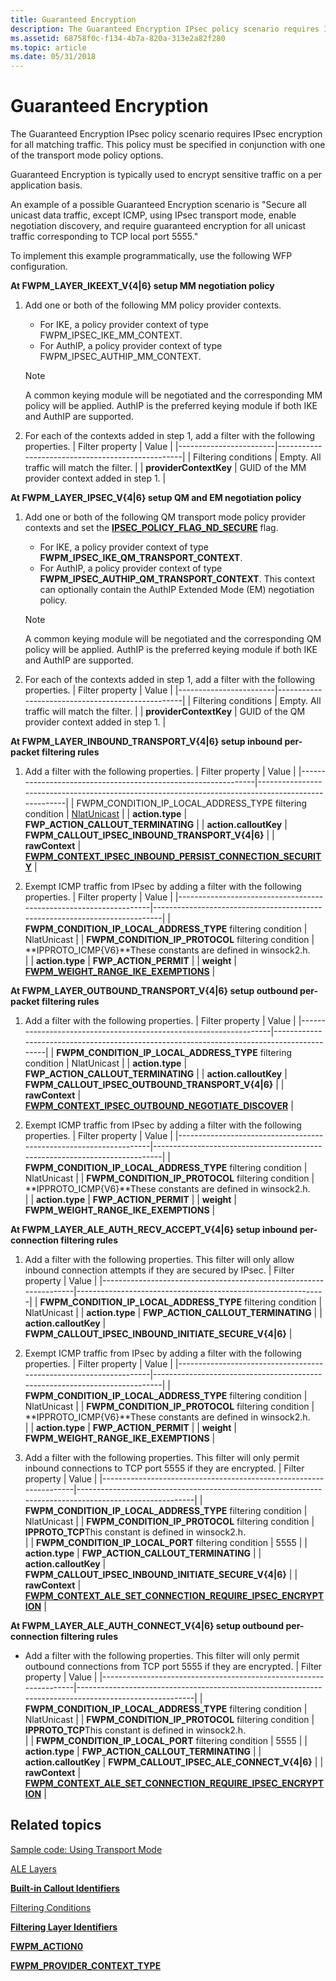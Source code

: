 ```yaml
---
title: Guaranteed Encryption
description: The Guaranteed Encryption IPsec policy scenario requires IPsec encryption for all matching traffic. This policy must be specified in conjunction with one of the transport mode policy options.
ms.assetid: 68758f0c-f134-4b7a-820a-313e2a82f280
ms.topic: article
ms.date: 05/31/2018
---
```


# Guaranteed Encryption

The Guaranteed Encryption IPsec policy scenario requires IPsec encryption for all matching traffic. This policy must be specified in conjunction with one of the transport mode policy options.

Guaranteed Encryption is typically used to encrypt sensitive traffic on a per application basis.

An example of a possible Guaranteed Encryption scenario is "Secure all unicast data traffic, except ICMP, using IPsec transport mode, enable negotiation discovery, and require guaranteed encryption for all unicast traffic corresponding to TCP local port 5555."

To implement this example programmatically, use the following WFP configuration.

<dl>

**At FWPM\_LAYER\_IKEEXT\_V{4\|6} setup MM negotiation policy**  

1.  Add one or both of the following MM policy provider contexts.  
    -   For IKE, a policy provider context of type FWPM\_IPSEC\_IKE\_MM\_CONTEXT.
    -   For AuthIP, a policy provider context of type FWPM\_IPSEC\_AUTHIP\_MM\_CONTEXT.

    > [!Note]  
    > A common keying module will be negotiated and the corresponding MM policy will be applied. AuthIP is the preferred keying module if both IKE and AuthIP are supported.

     

2.  For each of the contexts added in step 1, add a filter with the following properties.
    | Filter property        | Value                                            |
    |------------------------|--------------------------------------------------|
    | Filtering conditions   | Empty. All traffic will match the filter.        |
    | **providerContextKey** | GUID of the MM provider context added in step 1. |

        

**At FWPM\_LAYER\_IPSEC\_V{4\|6} setup QM and EM negotiation policy**  

1.  Add one or both of the following QM transport mode policy provider contexts and set the [**IPSEC\_POLICY\_FLAG\_ND\_SECURE**](/windows/desktop/api/Ipsectypes/ns-ipsectypes-ipsec_transport_policy0) flag.  
    -   For IKE, a policy provider context of type **FWPM\_IPSEC\_IKE\_QM\_TRANSPORT\_CONTEXT**.
    -   For AuthIP, a policy provider context of type **FWPM\_IPSEC\_AUTHIP\_QM\_TRANSPORT\_CONTEXT**. This context can optionally contain the AuthIP Extended Mode (EM) negotiation policy.

    > [!Note]  
    > A common keying module will be negotiated and the corresponding QM policy will be applied. AuthIP is the preferred keying module if both IKE and AuthIP are supported.

     

2.  For each of the contexts added in step 1, add a filter with the following properties.
    | Filter property        | Value                                            |
    |------------------------|--------------------------------------------------|
    | Filtering conditions   | Empty. All traffic will match the filter.        |
    | **providerContextKey** | GUID of the QM provider context added in step 1. |

        

**At FWPM\_LAYER\_INBOUND\_TRANSPORT\_V{4\|6} setup inbound per-packet filtering rules**  

1.  Add a filter with the following properties. 
    | Filter property                                               | Value                                                                                              |
    |---------------------------------------------------------------|----------------------------------------------------------------------------------------------------|
    | FWPM\_CONDITION\_IP\_LOCAL\_ADDRESS\_TYPE filtering condition | [NlatUnicast](/windows/win32/api/nldef/ne-nldef-nl_address_type)                                      |
    | **action.type**                                               | **FWP\_ACTION\_CALLOUT\_TERMINATING**                                                              |
    | **action.calloutKey**                                         | **FWPM\_CALLOUT\_IPSEC\_INBOUND\_TRANSPORT\_V{4\|6}**                                              |
    | **rawContext**                                                | [**FWPM\_CONTEXT\_IPSEC\_INBOUND\_PERSIST\_CONNECTION\_SECURITY**](filter-context-identifiers.md) |

        
2.  Exempt ICMP traffic from IPsec by adding a filter with the following properties.
    | Filter property                                                   | Value                                                                      |
    |-------------------------------------------------------------------|----------------------------------------------------------------------------|
    | **FWPM\_CONDITION\_IP\_LOCAL\_ADDRESS\_TYPE** filtering condition | NlatUnicast                                                                |
    | **FWPM\_CONDITION\_IP\_PROTOCOL** filtering condition             | **IPPROTO\_ICMP{V6}**These constants are defined in winsock2.h.<br/> |
    | **action.type**                                                   | **FWP\_ACTION\_PERMIT**                                                    |
    | **weight**                                                        | [**FWPM\_WEIGHT\_RANGE\_IKE\_EXEMPTIONS**](filter-weight-identifiers.md)  |

        

**At FWPM\_LAYER\_OUTBOUND\_TRANSPORT\_V{4\|6} setup outbound per-packet filtering rules**  

1.  Add a filter with the following properties.
    | Filter property                                                   | Value                                                                                     |
    |-------------------------------------------------------------------|-------------------------------------------------------------------------------------------|
    | **FWPM\_CONDITION\_IP\_LOCAL\_ADDRESS\_TYPE** filtering condition | NlatUnicast                                                                               |
    | **action.type**                                                   | **FWP\_ACTION\_CALLOUT\_TERMINATING**                                                     |
    | **action.calloutKey**                                             | **FWPM\_CALLOUT\_IPSEC\_OUTBOUND\_TRANSPORT\_V{4\|6}**                                    |
    | **rawContext**                                                    | [**FWPM\_CONTEXT\_IPSEC\_OUTBOUND\_NEGOTIATE\_DISCOVER**](filter-context-identifiers.md) |

        
2.  Exempt ICMP traffic from IPsec by adding a filter with the following properties.
    | Filter property                                                   | Value                                                                      |
    |-------------------------------------------------------------------|----------------------------------------------------------------------------|
    | **FWPM\_CONDITION\_IP\_LOCAL\_ADDRESS\_TYPE** filtering condition | NlatUnicast                                                                |
    | **FWPM\_CONDITION\_IP\_PROTOCOL** filtering condition             | **IPPROTO\_ICMP{V6}**These constants are defined in winsock2.h.<br/> |
    | **action.type**                                                   | **FWP\_ACTION\_PERMIT**                                                    |
    | **weight**                                                        | **FWPM\_WEIGHT\_RANGE\_IKE\_EXEMPTIONS**                                   |

        

**At FWPM\_LAYER\_ALE\_AUTH\_RECV\_ACCEPT\_V{4\|6} setup inbound per-connection filtering rules**  

1.  Add a filter with the following properties. This filter will only allow inbound connection attempts if they are secured by IPsec. 
    | Filter property                                                   | Value                                                        |
    |-------------------------------------------------------------------|--------------------------------------------------------------|
    | **FWPM\_CONDITION\_IP\_LOCAL\_ADDRESS\_TYPE** filtering condition | NlatUnicast                                                  |
    | **action.type**                                                   | **FWP\_ACTION\_CALLOUT\_TERMINATING**                        |
    | **action.calloutKey**                                             | **FWPM\_CALLOUT\_IPSEC\_INBOUND\_INITIATE\_SECURE\_V{4\|6}** |

        
2.  Exempt ICMP traffic from IPsec by adding a filter with the following properties.
    | Filter property                                                   | Value                                                                      |
    |-------------------------------------------------------------------|----------------------------------------------------------------------------|
    | **FWPM\_CONDITION\_IP\_LOCAL\_ADDRESS\_TYPE** filtering condition | NlatUnicast                                                                |
    | **FWPM\_CONDITION\_IP\_PROTOCOL** filtering condition             | **IPPROTO\_ICMP{V6}**These constants are defined in winsock2.h.<br/> |
    | **action.type**                                                   | **FWP\_ACTION\_PERMIT**                                                    |
    | **weight**                                                        | **FWPM\_WEIGHT\_RANGE\_IKE\_EXEMPTIONS**                                   |

        
3.  Add a filter with the following properties. This filter will only permit inbound connections to TCP port 5555 if they are encrypted.
    | Filter property                                                   | Value                                                                                                 |
    |-------------------------------------------------------------------|-------------------------------------------------------------------------------------------------------|
    | **FWPM\_CONDITION\_IP\_LOCAL\_ADDRESS\_TYPE** filtering condition | NlatUnicast                                                                                           |
    | **FWPM\_CONDITION\_IP\_PROTOCOL** filtering condition             | **IPPROTO\_TCP**This constant is defined in winsock2.h.<br/>                                    |
    | **FWPM\_CONDITION\_IP\_LOCAL\_PORT** filtering condition          | 5555                                                                                                  |
    | **action.type**                                                   | **FWP\_ACTION\_CALLOUT\_TERMINATING**                                                                 |
    | **action.calloutKey**                                             | **FWPM\_CALLOUT\_IPSEC\_INBOUND\_INITIATE\_SECURE\_V{4\|6}**                                          |
    | **rawContext**                                                    | [**FWPM\_CONTEXT\_ALE\_SET\_CONNECTION\_REQUIRE\_IPSEC\_ENCRYPTION**](filter-context-identifiers.md) |

        

**At FWPM\_LAYER\_ALE\_AUTH\_CONNECT\_V{4\|6} setup outbound per-connection filtering rules**

-   Add a filter with the following properties. This filter will only permit outbound connections from TCP port 5555 if they are encrypted.
    | Filter property                                                   | Value                                                                                                 |
    |-------------------------------------------------------------------|-------------------------------------------------------------------------------------------------------|
    | **FWPM\_CONDITION\_IP\_LOCAL\_ADDRESS\_TYPE** filtering condition | NlatUnicast                                                                                           |
    | **FWPM\_CONDITION\_IP\_PROTOCOL** filtering condition             | **IPPROTO\_TCP**This constant is defined in winsock2.h.<br/>                                    |
    | **FWPM\_CONDITION\_IP\_LOCAL\_PORT** filtering condition          | 5555                                                                                                  |
    | **action.type**                                                   | **FWP\_ACTION\_CALLOUT\_TERMINATING**                                                                 |
    | **action.calloutKey**                                             | **FWPM\_CALLOUT\_IPSEC\_ALE\_CONNECT\_V{4\|6}**                                                       |
    | **rawContext**                                                    | [**FWPM\_CONTEXT\_ALE\_SET\_CONNECTION\_REQUIRE\_IPSEC\_ENCRYPTION**](filter-context-identifiers.md) |

      

  
</dl>

## Related topics

<dl> <dt>

[Sample code: Using Transport Mode](using-transport-mode.md)
</dt> <dt>

[ALE Layers](ale-layers.md)
</dt> <dt>

[**Built-in Callout Identifiers**](built-in-callout-identifiers.md)
</dt> <dt>

[Filtering Conditions](filtering-conditions.md)
</dt> <dt>

[**Filtering Layer Identifiers**](management-filtering-layer-identifiers-.md)
</dt> <dt>

[**FWPM\_ACTION0**](/windows/desktop/api/Fwpmtypes/ns-fwpmtypes-fwpm_action0)
</dt> <dt>

[**FWPM\_PROVIDER\_CONTEXT\_TYPE**](/windows/desktop/api/Fwpmtypes/ne-fwpmtypes-fwpm_provider_context_type)
</dt> </dl>

 

